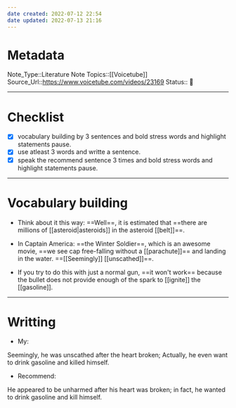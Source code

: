 ```yaml
---
date created: 2022-07-12 22:54
date updated: 2022-07-13 21:16
---
```


# Metadata

Note_Type::Literature Note
Topics::[[Voicetube]]
Source_Url::<https://www.voicetube.com/videos/23169>
Status:: 👶

---

# Checklist

- [x] vocabulary building by 3 sentences and bold stress words and highlight statements pause.
- [x] use atleast 3 words and writte a sentence.
- [x] speak the recommend sentence 3 times and bold stress words and highlight statements pause.

---

# Vocabulary building

- Think about it this way: ==Well==, it is estimated that ==there are millions of [[asteroid|asteroids]] in the asteroid [[belt]]==.

- In Captain America: ==the Winter Soldier==, which is an awesome movie, ==we see cap free-falling without a [[parachute]]== and landing in the water. ==[[Seemingly]] [[unscathed]]==.

- If you try to do this with just a normal gun, ==it won't work== because the bullet does not provide enough of the spark to [[ignite]] the [[gasoline]].

---

# Writting

- My:

Seemingly, he was unscathed after the heart broken; Actually, he even want to drink gasoline and killed himself.

- Recommend:

He appeared to be unharmed after his heart was broken; in fact, he wanted to drink gasoline and kill himself.
